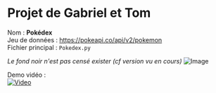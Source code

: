 # Projet de Gabriel et Tom

Nom : **Pokédex**<br>
Jeu de données : https://pokeapi.co/api/v2/pokemon<br>
Fichier principal : `Pokedex.py`

*Le fond noir n'est pas censé exister (cf version vu en cours)*
![Image](https://i.imgur.com/sn3MNYv.png)

Demo vidéo :<br>
[![Video](https://img.youtube.com/vi/hOqWIOICBTg/0.jpg)](https://www.youtube.com/watch?v=hOqWIOICBTg)